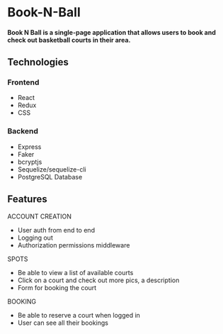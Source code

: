 # Book-N-Ball

#### Book N Ball is a single-page application that allows users to book and check out basketball courts in their area.

## Technologies

### Frontend
 - React
 - Redux
 - CSS

### Backend
 - Express
 - Faker
 - bcryptjs
 - Sequelize/sequelize-cli
 - PostgreSQL Database

## Features

ACCOUNT CREATION

 - User auth from end to end
 - Logging out
 - Authorization permissions middleware

SPOTS

 - Be able to view a list of available courts
 - Click on a court and check out more pics, a description
 - Form for booking the court

BOOKING 

 - Be able to reserve a court when logged in
 - User can see all their bookings
